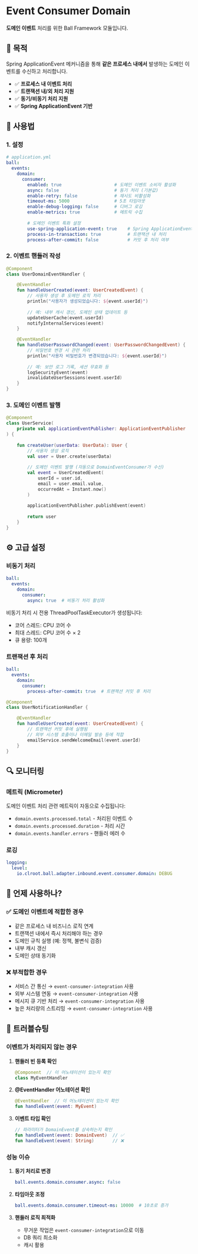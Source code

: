 # Event Consumer Domain

**도메인 이벤트** 처리를 위한 Ball Framework 모듈입니다.

## 🎯 **목적**

Spring ApplicationEvent 메커니즘을 통해 **같은 프로세스 내에서** 발생하는 도메인 이벤트를 수신하고 처리합니다.

- ✅ **프로세스 내 이벤트 처리**
- ✅ **트랜잭션 내/외 처리 지원**  
- ✅ **동기/비동기 처리 지원**
- ✅ **Spring ApplicationEvent 기반**

## 🚀 **사용법**

### 1. 설정

```yaml
# application.yml
ball:
  events:
    domain:
      consumer:
        enabled: true                    # 도메인 이벤트 소비자 활성화
        async: false                     # 동기 처리 (기본값)
        enable-retry: false              # 재시도 비활성화
        timeout-ms: 5000                 # 5초 타임아웃
        enable-debug-logging: false      # 디버그 로깅
        enable-metrics: true             # 메트릭 수집
        
        # 도메인 이벤트 특화 설정
        use-spring-application-event: true    # Spring ApplicationEvent 사용
        process-in-transaction: true          # 트랜잭션 내 처리
        process-after-commit: false           # 커밋 후 처리 여부
```

### 2. 이벤트 핸들러 작성

```kotlin
@Component
class UserDomainEventHandler {

    @EventHandler
    fun handleUserCreated(event: UserCreatedEvent) {
        // 사용자 생성 후 도메인 로직 처리
        println("사용자가 생성되었습니다: ${event.userId}")
        
        // 예: 내부 캐시 갱신, 도메인 상태 업데이트 등
        updateUserCache(event.userId)
        notifyInternalServices(event)
    }

    @EventHandler  
    fun handleUserPasswordChanged(event: UserPasswordChangedEvent) {
        // 비밀번호 변경 시 관련 처리
        println("사용자 비밀번호가 변경되었습니다: ${event.userId}")
        
        // 예: 보안 로그 기록, 세션 무효화 등
        logSecurityEvent(event)
        invalidateUserSessions(event.userId)
    }
}
```

### 3. 도메인 이벤트 발행

```kotlin
@Component
class UserService(
    private val applicationEventPublisher: ApplicationEventPublisher
) {
    
    fun createUser(userData: UserData): User {
        // 사용자 생성 로직
        val user = User.create(userData)
        
        // 도메인 이벤트 발행 (자동으로 DomainEventConsumer가 수신)
        val event = UserCreatedEvent(
            userId = user.id,
            email = user.email.value,
            occurredAt = Instant.now()
        )
        
        applicationEventPublisher.publishEvent(event)
        
        return user
    }
}
```

## ⚙️ **고급 설정**

### 비동기 처리

```yaml
ball:
  events:
    domain:
      consumer:
        async: true  # 비동기 처리 활성화
```

비동기 처리 시 전용 ThreadPoolTaskExecutor가 생성됩니다:
- 코어 스레드: CPU 코어 수
- 최대 스레드: CPU 코어 수 × 2  
- 큐 용량: 100개

### 트랜잭션 후 처리

```yaml
ball:
  events:
    domain:
      consumer:
        process-after-commit: true  # 트랜잭션 커밋 후 처리
```

```kotlin
@Component
class UserNotificationHandler {

    @EventHandler
    fun handleUserCreated(event: UserCreatedEvent) {
        // 트랜잭션 커밋 후에 실행됨
        // 외부 시스템 호출이나 이메일 발송 등에 적합
        emailService.sendWelcomeEmail(event.userId)
    }
}
```

## 🔍 **모니터링**

### 메트릭 (Micrometer)

도메인 이벤트 처리 관련 메트릭이 자동으로 수집됩니다:

- `domain.events.processed.total` - 처리된 이벤트 수
- `domain.events.processed.duration` - 처리 시간
- `domain.events.handler.errors` - 핸들러 에러 수

### 로깅

```yaml
logging:
  level:
    io.clroot.ball.adapter.inbound.event.consumer.domain: DEBUG
```

## 🎯 **언제 사용하나?**

### ✅ **도메인 이벤트에 적합한 경우**

- 같은 프로세스 내 비즈니스 로직 연계
- 트랜잭션 내에서 즉시 처리해야 하는 경우
- 도메인 규칙 실행 (예: 정책, 불변식 검증)
- 내부 캐시 갱신
- 도메인 상태 동기화

### ❌ **부적합한 경우** 

- 서비스 간 통신 → `event-consumer-integration` 사용
- 외부 시스템 연동 → `event-consumer-integration` 사용  
- 메시지 큐 기반 처리 → `event-consumer-integration` 사용
- 높은 처리량의 스트리밍 → `event-consumer-integration` 사용

## 🔧 **트러블슈팅**

### 이벤트가 처리되지 않는 경우

1. **핸들러 빈 등록 확인**
   ```kotlin
   @Component  // 이 어노테이션이 있는지 확인
   class MyEventHandler
   ```

2. **@EventHandler 어노테이션 확인**
   ```kotlin
   @EventHandler  // 이 어노테이션이 있는지 확인
   fun handleEvent(event: MyEvent)
   ```

3. **이벤트 타입 확인**
   ```kotlin
   // 파라미터가 DomainEvent를 상속하는지 확인
   fun handleEvent(event: DomainEvent)  // ✅
   fun handleEvent(event: String)       // ❌
   ```

### 성능 이슈

1. **동기 처리로 변경**
   ```yaml
   ball.events.domain.consumer.async: false
   ```

2. **타임아웃 조정**
   ```yaml
   ball.events.domain.consumer.timeout-ms: 10000  # 10초로 증가
   ```

3. **핸들러 로직 최적화**
   - 무거운 작업은 `event-consumer-integration`으로 이동
   - DB 쿼리 최소화
   - 캐시 활용

